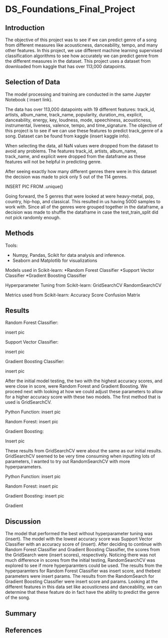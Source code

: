 # DS_Foundations_Final_Project

## Introduction
  The objective of this project was to see if we can predict genre of a song from different measures like acousticness, danceability, tempo, and many other features. In this project, we use different machine learning supervised classification algorithms to see how accurately we can predict genre from the different measures in the dataset. This project uses a dataset from downloaded from kaggle that has over 113,000 datapoints. 

## Selection of Data

The model processing and training are conducted in the same Jupyter Notebook ( insert link).

The data has over 113,000 datapoints with 19 different features: track_id, artists, album_name, track_name, popularity, duration_ms, explicit, danceability, energy, key, loudness, mode, speechiness, acousticness, instrumental, liveness, valence, tempo, and time_signature. The objective of this project is to see if we can use these features to predict track_genre of a song. Dataset can be found from kaggle (insert kaggle info). 

When selecting the data, all NaN values were dropped from the dataset to avoid any problems. The features track_id, artists, album_name, track_name, and explicit were dropped from the dataframe as these features will not be helpful in predicting genre. 

After seeing exactly how many different genres there were in this dataset the decision was made to pick only 5 out of the 114 genres. 

INSERT PIC FROM .unique()


Going forward, the 5 genres that were looked at were heavy-metal, pop, country, hip-hop, and classical. This resulted in us having 5000 samples to work with. Since all of the genres were grouped together in the dataframe, a decision was made to shuffle the dataframe in case the test_train_split did not pick randomly enough. 



## Methods
Tools:
* Numpy, Pandas, Scikit for data analysis and inference. 
* Seaborn and Matplotlib for visualizations

Models used in Scikit-learn:
*Random Forest Classifier
*Support Vector Classifier
*Gradient Boosting Classifier

Hyperparameter Tuning from Scikit-learn:
GridSearchCV
RandomSearchCV

Metrics used from Scikit-learn:
Accuracy Score
Confusion Matrix


## Results

Random Forest Classifier:

insert pic


Support Vector Classifier:


insert pic


Gradient Boosting Classifier:

insert pic


After the initial model testing, the two with the highest accuracy scores, and were close in score, were Random Forest and Gradient Boosting. We proceed next with looking at how we could adjust these parameters to allow for a higher accuracy score with these two models. The first method that is used is GridSearchCV. 

Python Function:
insert pic

Random Forest:
insert pic

Gradient Boosting:

Insert pic

These results from GridSearchCV were about the same as our initial results. GridSearchCV seemed to be very time consuming when inputting lots of parameters, I wanted to try out RandomSearchCV with more hyperparameters.

Python Function:
insert pic

Random Forest:
insert pic

Gradient Boosting:
insert pic

Gradient


## Discussion
The model that performed the best without hyperparameter tuning was (insert). The model with the lowest accuracy score was Support Vector Classifier with an accuracy score of (insert). After deciding to continue with Random Forest Classifier and Gradient Boosting Classifier, the scores from the GridSearch were (insert scores), respectively. Noticing there was not much difference in scores from the initial testing, RandomSearchCV was explored to see if more hyperparamters could be used. The results from the hyperparamters for Random Forest Classifier was insert score, and thebest parameters were insert params. 
The results from the RandomSearch for Gradient Boosting Classifier were insert score and params. Looking at the different features in this data set like acousticness and danceability, we can determine that these feature do in fact have the ability to predict the genre of the song. 


## Summary


## References

